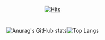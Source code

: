 <div align="center">

[![Hits](https://hits.seeyoufarm.com/api/count/incr/badge.svg?url=https%3A%2F%2Fgithub.com%2Fyeeed711&count_bg=%2379C83D&title_bg=%23555555&icon=&icon_color=%23E7E7E7&title=hits&edge_flat=false)](https://hits.seeyoufarm.com)



#
![Anurag's GitHub stats](https://github-readme-stats.vercel.app/api?username=yeeed711&theme=vue&show_icons=true)![Top Langs](https://github-readme-stats.vercel.app/api/top-langs/?username=yeeed711&layout=compact&theme=vue)



</div>
